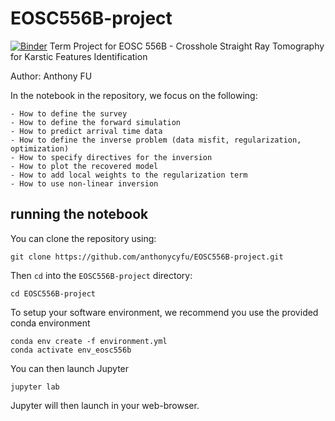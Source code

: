 # EOSC556B-project
[![Binder](https://mybinder.org/badge_logo.svg)](https://mybinder.org/v2/gh/anthonycyfu/EOSC556B-project.git/HEAD)
 Term Project for EOSC 556B - Crosshole Straight Ray Tomography for Karstic Features Identification

Author: Anthony FU


In the notebook in the repository, we focus on the following:

    - How to define the survey
    - How to define the forward simulation
    - How to predict arrival time data
    - How to define the inverse problem (data misfit, regularization, optimization)
    - How to specify directives for the inversion
    - How to plot the recovered model
    - How to add local weights to the regularization term
    - How to use non-linear inversion

## running the notebook 

You can clone the repository using: 
```
git clone https://github.com/anthonycyfu/EOSC556B-project.git
```

Then `cd` into the `EOSC556B-project` directory:

```
cd EOSC556B-project
```

To setup your software environment, we recommend you use the provided conda environment

```
conda env create -f environment.yml
conda activate env_eosc556b
```

You can then launch Jupyter

```
jupyter lab
```

Jupyter will then launch in your web-browser.